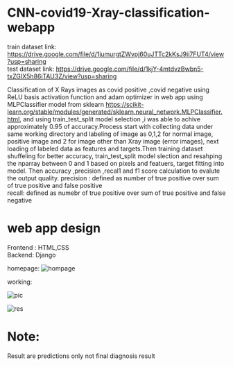 # CNN-covid19-Xray-classification-webapp

train dataset link: https://drive.google.com/file/d/1jumurgtZWvpj60uJTTc2kKsJ9ii7FUT4/view?usp=sharing             
test dataset link: https://drive.google.com/file/d/1kjY-4mtdvzBwbn5-txZGIX5h86iTAU3Z/view?usp=sharing        

Classification of X Rays images as covid positive ,covid negative using ReLU basis activation function and adam optimizer in  web app
using MLPClassifier model from sklearn https://scikit-learn.org/stable/modules/generated/sklearn.neural_network.MLPClassifier.html, and using 
train_test_split model selection ,i was able to achive approximately 0.95 of accuracy.Process start with collecting data under same working directory and labeling of image as 0,1,2 for normal image,
positive image and 2 for image other than Xray image (error images), next loading of labeled data as features and targets.Then training dataset shuffeling for better accuracy,
train_test_split model slection and resahping the nparray between 0 and 1 based on pixels and featuers, target fitting into model. Then accuracy ,precision ,recal1 and f1 score calculation to evalute the output quality.
precision : defined as number of true positive over sum of true positive and false positive                                
recall: defined as numebr of true positive over sum of true positive and false negative

# web app design
Frontend : HTML,CSS                                     
Backend: Django                                        


homepage:
![hompage](https://user-images.githubusercontent.com/70704151/127347632-9139fa3e-d284-44f9-959d-fd70bb8a42a5.PNG)

working:

![pic](https://user-images.githubusercontent.com/70704151/127352413-a690cb9c-b03e-459a-b47e-f2d5dd8be5c0.PNG)

![res](https://user-images.githubusercontent.com/70704151/127352426-5036c8ee-3d3d-4b1c-a1a6-815518e34446.PNG)


# Note:
Result are predictions only not final diagnosis result
